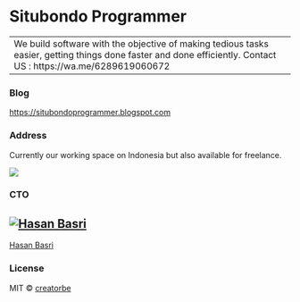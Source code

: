 # Situbondo Programmer
<table>
<tr>
<td>
  We build software with the objective of making tedious tasks easier, getting things done faster and done efficiently. Contact US : https://wa.me/6289619060672
</td>
</tr>
</table>


### Blog
https://situbondoprogrammer.blogspot.com

### Address
Currently our working space on Indonesia but also available for freelance.

![](https://www.picpedia.org/highway-signs/images/professional.jpg)


### CTO

[![Hasan Basri](https://avatars1.githubusercontent.com/u/6529730?v=3&s=144)](https://github.com/creatorbe)
---
[Hasan Basri](https://github.com/creatorbe)

### License

MIT © [creatorbe](https://github.com/creatorbe)

